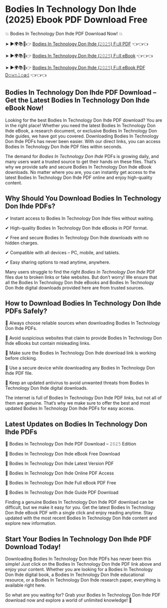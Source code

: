 # Bodies In Technology Don Ihde (2025) Ebook PDF Download Free

💥 Bodies In Technology Don Ihde PDF Download Now! 💥

➤ ►🌍📚📱👉 [Bodies In Technology Don Ihde (𝟸𝟶𝟸𝟻) F𝚞ll PDF](https://getpdf.xyz/bodies-in-technology-don-ihde) 👈👈👈


➤ ►🌍📚📱👉 [Bodies In Technology Don Ihde (𝟸𝟶𝟸𝟻) F𝚞ll eBook](https://getpdf.xyz/bodies-in-technology-don-ihde) 👈👈👈


➤ ►🌍📚📱👉 [Bodies In Technology Don Ihde (𝟸𝟶𝟸𝟻) F𝚞ll eBook PDF D𝚘𝚠𝚗𝚕𝚘a𝚍](https://getpdf.xyz/bodies-in-technology-don-ihde) 👈👈👈


## Bodies In Technology Don Ihde PDF Download – Get the Latest Bodies In Technology Don Ihde eBook Now!

Looking for the best Bodies In Technology Don Ihde PDF download? You are in the right place! Whether you need the latest Bodies In Technology Don Ihde eBook, a research document, or exclusive Bodies In Technology Don Ihde guides, we have got you covered. Downloading Bodies In Technology Don Ihde PDFs has never been easier. With our direct links, you can access Bodies In Technology Don Ihde PDF files within seconds.

The demand for *Bodies In Technology Don Ihde* PDFs is growing daily, and many users want a trusted source to get their hands on these files. That’s why we provide safe and secure Bodies In Technology Don Ihde eBook downloads. No matter where you are, you can instantly get access to the latest Bodies In Technology Don Ihde PDF online and enjoy high-quality content.

## Why Should You Download Bodies In Technology Don Ihde PDFs?

✔ Instant access to Bodies In Technology Don Ihde files without waiting.

✔ High-quality Bodies In Technology Don Ihde eBooks in PDF format.

✔ Free and secure Bodies In Technology Don Ihde downloads with no hidden charges.

✔ Compatible with all devices – PC, mobile, and tablets.

✔ Easy sharing options to read anytime, anywhere.

Many users struggle to find the right *Bodies In Technology Don Ihde* PDF files due to broken links or fake websites. But don’t worry! We ensure that all the Bodies In Technology Don Ihde eBooks and Bodies In Technology Don Ihde digital downloads provided here are from trusted sources.

## How to Download Bodies In Technology Don Ihde PDFs Safely?

📌 Always choose reliable sources when downloading Bodies In Technology Don Ihde PDFs.

📌 Avoid suspicious websites that claim to provide Bodies In Technology Don Ihde eBooks but contain misleading links.

📌 Make sure the Bodies In Technology Don Ihde download link is working before clicking.

📌 Use a secure device while downloading any Bodies In Technology Don Ihde PDF file.

📌 Keep an updated antivirus to avoid unwanted threats from Bodies In Technology Don Ihde digital downloads.

The internet is full of Bodies In Technology Don Ihde PDF links, but not all of them are genuine. That’s why we make sure to offer the best and most updated Bodies In Technology Don Ihde PDFs for easy access.

## Latest Updates on Bodies In Technology Don Ihde PDFs

🔹 Bodies In Technology Don Ihde PDF Download – 𝟸𝟶𝟸𝟻 Edition

🔹 Bodies In Technology Don Ihde eBook Free Download

🔹 Bodies In Technology Don Ihde Latest Version PDF

🔹 Bodies In Technology Don Ihde Online PDF Access

🔹 Bodies In Technology Don Ihde Full eBook PDF Free

🔹 Bodies In Technology Don Ihde Guide PDF Download

Finding a genuine Bodies In Technology Don Ihde PDF download can be difficult, but we make it easy for you. Get the latest Bodies In Technology Don Ihde eBook PDF with a single click and enjoy reading anytime. Stay updated with the most recent Bodies In Technology Don Ihde content and explore new information.

## Start Your Bodies In Technology Don Ihde PDF Download Today!

Downloading Bodies In Technology Don Ihde PDFs has never been this simple! Just click on the Bodies In Technology Don Ihde PDF link above and enjoy your content. Whether you are looking for a Bodies In Technology Don Ihde digital book, a Bodies In Technology Don Ihde educational resource, or a Bodies In Technology Don Ihde research paper, everything is available right here.

So what are you waiting for? Grab your Bodies In Technology Don Ihde PDF download now and explore a world of unlimited knowledge! 🚀